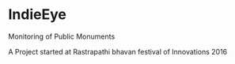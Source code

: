 # IndieEye
Monitoring of Public Monuments

A Project started at Rastrapathi bhavan festival of Innovations 2016

